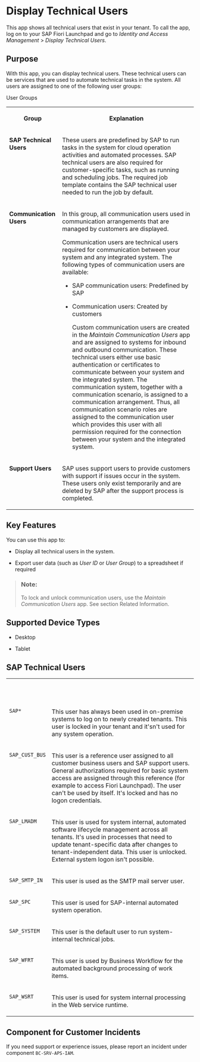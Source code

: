 <!-- loio7fb79d7a811146679646ebfb5844b858 -->

# Display Technical Users

This app shows all technical users that exist in your tenant. To call the app, log on to your SAP Fiori Launchpad and go to *Identity and Access Management* \> *Display Technical Users*.



<a name="loio7fb79d7a811146679646ebfb5844b858__purpose"/>

## Purpose

With this app, you can display technical users. These technical users can be services that are used to automate technical tasks in the system. All users are assigned to one of the following user groups:



<a name="loio7fb79d7a811146679646ebfb5844b858__d155e24"/>User Groups


<table>
<tr>
<th valign="top">

Group



</th>
<th valign="top">

Explanation



</th>
</tr>
<tr>
<td valign="top">

**SAP Technical Users**



</td>
<td valign="top">

These users are predefined by SAP to run tasks in the system for cloud operation activities and automated processes. SAP technical users are also required for customer-specific tasks, such as running and scheduling jobs. The required job template contains the SAP technical user needed to run the job by default.



</td>
</tr>
<tr>
<td valign="top">

**Communication Users**



</td>
<td valign="top">

In this group, all communication users used in communication arrangements that are managed by customers are displayed.

Communication users are technical users required for communication between your system and any integrated system. The following types of communication users are available:

-   SAP communication users: Predefined by SAP

-   Communication users: Created by customers

    Custom communication users are created in the *Maintain Communication Users* app and are assigned to systems for inbound and outbound communication. These technical users either use basic authentication or certificates to communicate between your system and the integrated system. The communication system, together with a communication scenario, is assigned to a communication arrangement. Thus, all communication scenario roles are assigned to the communication user which provides this user with all permission required for the connection between your system and the integrated system.




</td>
</tr>
<tr>
<td valign="top">

**Support Users**



</td>
<td valign="top">

SAP uses support users to provide customers with support if issues occur in the system. These users only exist temporarily and are deleted by SAP after the support process is completed.



</td>
</tr>
</table>



<a name="loio7fb79d7a811146679646ebfb5844b858__section_m3x_rzg_jfb"/>

## Key Features

You can use this app to:



-   Display all technical users in the system.

-   Export user data \(such as *User ID* or *User Group*\) to a spreadsheet if required


> ### Note:  
> To lock and unlock communication users, use the *Maintain Communication Users* app. See section Related Information.



<a name="loio7fb79d7a811146679646ebfb5844b858__supported_devices"/>

## Supported Device Types

-   Desktop

-   Tablet




<a name="loio7fb79d7a811146679646ebfb5844b858__section_bx3_335_ksb"/>

## SAP Technical Users


<table>
<tr>
<th valign="top">

 



</th>
<th valign="top">

 



</th>
</tr>
<tr>
<td valign="top">

`SAP*`



</td>
<td valign="top">

This user has always been used in on-premise systems to log on to newly created tenants. This user is locked in your tenant and it'sn't used for any system operation.



</td>
</tr>
<tr>
<td valign="top">

`SAP_CUST_BUS`



</td>
<td valign="top">

This user is a reference user assigned to all customer business users and SAP support users. General authorizations required for basic system access are assigned through this reference \(for example to access Fiori Launchpad\). The user can't be used by itself. It's locked and has no logon credentials.



</td>
</tr>
<tr>
<td valign="top">

`SAP_LMADM`



</td>
<td valign="top">

This user is used for system internal, automated software lifecycle management across all tenants. It's used in processes that need to update tenant-specific data after changes to tenant-independent data. This user is unlocked. External system logon isn't possible.



</td>
</tr>
<tr>
<td valign="top">

`SAP_SMTP_IN`



</td>
<td valign="top">

This user is used as the SMTP mail server user.



</td>
</tr>
<tr>
<td valign="top">

`SAP_SPC`



</td>
<td valign="top">

This user is used for SAP-internal automated system operation.



</td>
</tr>
<tr>
<td valign="top">

`SAP_SYSTEM`



</td>
<td valign="top">

This user is the default user to run system-internal technical jobs.



</td>
</tr>
<tr>
<td valign="top">

`SAP_WFRT`



</td>
<td valign="top">

This user is used by Business Workflow for the automated background processing of work items.



</td>
</tr>
<tr>
<td valign="top">

`SAP_WSRT`



</td>
<td valign="top">

This user is used for system internal processing in the Web service runtime.



</td>
</tr>
</table>



<a name="loio7fb79d7a811146679646ebfb5844b858__customer_component"/>

## Component for Customer Incidents

If you need support or experience issues, please report an incident under component `BC-SRV-APS-IAM`.

